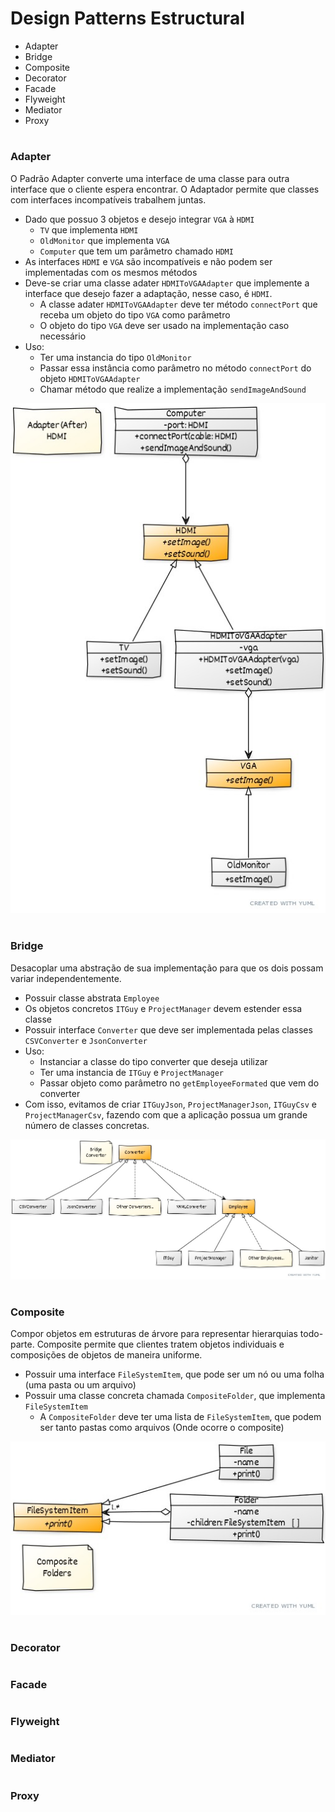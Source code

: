 #  Design Patterns Estructural

* Adapter
* Bridge
* Composite
* Decorator
* Facade
* Flyweight
* Mediator
* Proxy

#
### Adapter

O Padrão Adapter converte uma interface de uma classe para outra interface que o cliente espera encontrar. 
O Adaptador permite que classes com interfaces incompatíveis trabalhem juntas.

* Dado que possuo 3 objetos e desejo integrar `VGA` à `HDMI`
    * `TV` que implementa `HDMI`
    * `OldMonitor` que implementa `VGA`
    * `Computer` que tem um parâmetro chamado `HDMI`
* As interfaces `HDMI` e `VGA` são incompatíveis e não podem ser implementadas com os mesmos métodos
* Deve-se criar uma classe adater `HDMIToVGAAdapter` que implemente a interface que desejo fazer a adaptação,
nesse caso, é `HDMI`.
    * A classe adater `HDMIToVGAAdapter` deve ter método `connectPort` que receba um objeto do tipo `VGA` como parâmetro
    * O objeto do tipo `VGA` deve ser usado na implementação caso necessário
* Uso: 
    * Ter uma instancia do tipo `OldMonitor`
    * Passar essa instância como parâmetro no método `connectPort` do objeto `HDMIToVGAAdapter`
    * Chamar método que realize a implementação `sendImageAndSound`


![Alt text](imgs/adapter.jpg "Adapter")
#
### Bridge

Desacoplar uma abstração de sua implementação para que os dois possam variar independentemente.

* Possuir classe abstrata `Employee`
* Os objetos concretos `ITGuy` e `ProjectManager` devem estender essa classe
* Possuir interface `Converter` que deve ser implementada pelas classes `CSVConverter` e `JsonConverter`
* Uso:
    * Instanciar a classe do tipo converter que deseja utilizar
    * Ter uma instancia de `ITGuy` e `ProjectManager`
    * Passar objeto como parâmetro no `getEmployeeFormated` que vem do converter
* Com isso, evitamos de criar `ITGuyJson`, `ProjectManagerJson`, `ITGuyCsv` e `ProjectManagerCsv`, fazendo com que a 
aplicação possua um grande número de classes concretas.

![Alt text](imgs/bridge.jpg "Bridge")
#
### Composite

Compor objetos em estruturas de árvore para representar hierarquias todo-parte. Composite permite que clientes tratem 
objetos individuais e composições de objetos de maneira uniforme.

* Possuir uma interface `FileSystemItem`, que pode ser um nó ou uma folha (uma pasta ou um arquivo)
* Possuir uma classe concreta chamada `CompositeFolder`, que implementa `FileSystemItem`
    * A `CompositeFolder` deve ter uma lista de `FileSystemItem`, que podem ser tanto pastas como arquivos 
    (Onde ocorre o composite)
    

![Alt text](imgs/composite.jpg "Composite")
#
### Decorator

#
### Facade

#
### Flyweight

#
### Mediator 

#
### Proxy